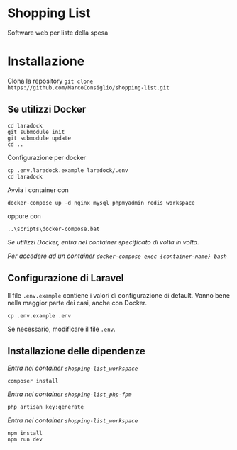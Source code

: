 # Shopping List
Software web per liste della spesa

# Installazione
Clona la repository
`git clone https://github.com/MarcoConsiglio/shopping-list.git`
## Se utilizzi Docker
```
cd laradock
git submodule init
git submodule update
cd ..
```

Configurazione per docker
```
cp .env.laradock.example laradock/.env
cd laradock
```

Avvia i container con
```
docker-compose up -d nginx mysql phpmyadmin redis workspace
```
oppure con 
```
..\scripts\docker-compose.bat
```
*Se utilizzi Docker, entra nel container specificato di volta in volta.*

*Per accedere ad un container `docker-compose exec {container-name} bash`*
## Configurazione di Laravel
Il file `.env.example` contiene i valori di configurazione di default.
Vanno bene nella maggior parte dei casi, anche con Docker.
```
cp .env.example .env
```
Se necessario, modificare il file `.env`.

## Installazione delle dipendenze
*Entra nel container `shopping-list_workspace`*
```
composer install
```

*Entra nel container `shopping-list_php-fpm`*
```
php artisan key:generate
```

*Entra nel container `shopping-list_workspace`*
```
npm install
npm run dev
```
